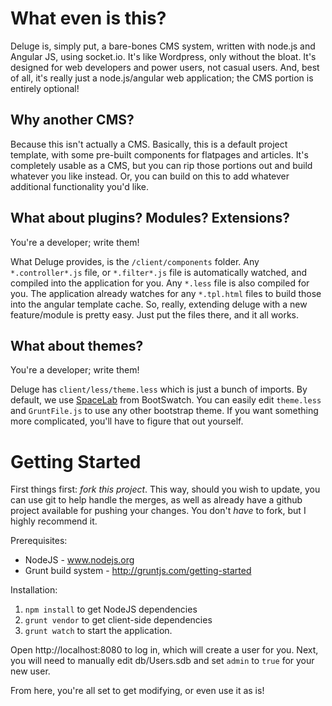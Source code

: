 # What even is this?

Deluge is, simply put, a bare-bones CMS system, written with node.js and Angular JS, using socket.io. It's like
Wordpress, only without the bloat. It's designed for web developers and power users, not casual users. And, best of all,
it's really just a node.js/angular web application; the CMS portion is entirely optional!

## Why another CMS?

Because this isn't actually a CMS. Basically, this is a default project template, with some pre-built components for
flatpages and articles. It's completely usable as a CMS, but you can rip those portions out and build whatever you like
instead. Or, you can build on this to add whatever additional functionality you'd like.

## What about plugins? Modules? Extensions?

You're a developer; write them!

What Deluge provides, is the `/client/components` folder. Any `*.controller*.js` file, or `*.filter*.js` file is
automatically watched, and compiled into the application for you. Any `*.less` file is also compiled for you. The
application already watches for any `*.tpl.html` files to build those into the angular template cache. So, really,
extending deluge with a new feature/module is pretty easy. Just put the files there, and it all works.

## What about themes?

You're a developer; write them!

Deluge has `client/less/theme.less` which is just a bunch of imports. By default, we use [SpaceLab](http://bootswatch.com/spacelab/)
from BootSwatch. You can easily edit `theme.less` and `GruntFile.js` to use any other bootstrap theme. If you want
something more complicated, you'll have to figure that out yourself.

# Getting Started

First things first: _fork this project_. This way, should you wish to update, you can use git to help handle the merges,
as well as already have a github project available for pushing your changes. You don't _have_ to fork, but I highly
recommend it.

Prerequisites:
- NodeJS - www.nodejs.org
- Grunt build system - http://gruntjs.com/getting-started

Installation:

1. `npm install` to get NodeJS dependencies
2. `grunt vendor` to get client-side dependencies
3. `grunt watch` to start the application.

Open http://localhost:8080 to log in, which will create a user for you. Next, you will need to manually edit db/Users.sdb and set `admin` to `true` for your new user.

From here, you're all set to get modifying, or even use it as is!
